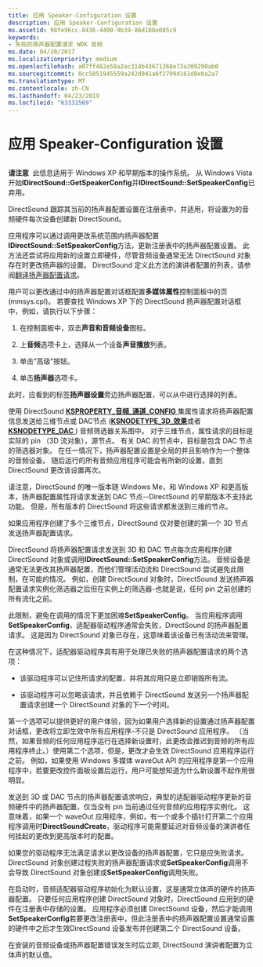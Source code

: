 ```yaml
---
title: 应用 Speaker-Configuration 设置
description: 应用 Speaker-Configuration 设置
ms.assetid: 98fe96cc-8436-4400-9b39-86d188e085c9
keywords:
- 失败的扬声器配置请求 WDK 音频
ms.date: 04/20/2017
ms.localizationpriority: medium
ms.openlocfilehash: a07ff462e58a2ac314b43671368e73a309290ab0
ms.sourcegitcommit: 0cc5051945559a242d941a6f2799d161d8eba2a7
ms.translationtype: MT
ms.contentlocale: zh-CN
ms.lasthandoff: 04/23/2019
ms.locfileid: "63331569"
---
```

# <a name="applying-speaker-configuration-settings"></a>应用 Speaker-Configuration 设置


## <span id="applying_speaker_configuration_settings"></span><span id="APPLYING_SPEAKER_CONFIGURATION_SETTINGS"></span>


**请注意**  此信息适用于 Windows XP 和早期版本的操作系统。 从 Windows Vista 开始**IDirectSound::GetSpeakerConfig**并**IDirectSound::SetSpeakerConfig**已弃用。

 

DirectSound 跟踪其当前的扬声器配置设置在注册表中，并适用，将设置为的音频硬件每次设备创建新 DirectSound。

应用程序可以通过调用更改系统范围内扬声器配置**IDirectSound::SetSpeakerConfig**方法，更新注册表中的扬声器配置设置。 此方法还尝试将应用新的设置立即硬件，尽管音频设备通常无法 DirectSound 对象存在时更改扬声器的设置。 DirectSound 定义此方法的演讲者配置的列表，请参阅[翻译扬声器配置请求](translating-speaker-configuration-requests.md)。

用户可以更改通过中的扬声器配置对话框配置**多媒体属性**控制面板中的页 (mmsys.cpl)。 若要查找 Windows XP 下的 DirectSound 扬声器配置对话框中，例如，请执行以下步骤：

1.  在控制面板中，双击**声音和音频设备**图标。

2.  上**音频**选项卡上，选择从一个设备**声音播放**列表。

3.  单击“高级”按钮。

4.  单击**扬声器**选项卡。

此时，应看到的标签**扬声器设置**旁边扬声器配置，可以从中进行选择的列表。

使用 DirectSound [ **KSPROPERTY\_音频\_通道\_CONFIG** ](https://msdn.microsoft.com/library/windows/hardware/ff537250)集属性请求将扬声器配置信息发送给三维节点或 DAC节点 ([**KSNODETYPE\_3D\_效果**](https://msdn.microsoft.com/library/windows/hardware/ff537148)或者[ **KSNODETYPE\_DAC** ](https://msdn.microsoft.com/library/windows/hardware/ff537158)) 音频筛选器关系图中。 对于三维节点，属性请求的目标是实际的 pin （3D 流对象），源节点。 有关 DAC 的节点中，目标是包含 DAC 节点的筛选器对象。 在任一情况下，扬声器配置设置是全局的并且影响作为一个整体的音频设备。 随后运行的所有音频应用程序可能会有所新的设置，直到 DirectSound 更改该设置再次。

请注意，DirectSound 的唯一版本随 Windows Me，和 Windows XP 和更高版本，扬声器配置属性将请求发送到 DAC 节点--DirectSound 的早期版本不支持此功能。 但是，所有版本的 DirectSound 将这些请求都发送到三维的节点。

如果应用程序创建了多个三维节点，DirectSound 仅对要创建的第一个 3D 节点发送扬声器配置请求。

DirectSound 将扬声器配置请求发送到 3D 和 DAC 节点每次应用程序创建 DirectSound 对象或调用**IDirectSound::SetSpeakerConfig**方法。 音频设备是通常无法更改其扬声器配置，而他们管理活动流和 DirectSound 尝试避免此限制，在可能的情况。 例如，创建 DirectSound 对象时，DirectSound 发送扬声器配置请求实例化筛选器之后但在实例上的筛选器-也就是说，任何 pin 之前创建的所有流化之前。

此限制，避免在调用的情况下更加困难**SetSpeakerConfig**。 当应用程序调用**SetSpeakerConfig**，适配器驱动程序通常会失败，DirectSound 的扬声器配置请求。 这是因为 DirectSound 对象已存在，这意味着该设备已有活动流来管理。

在这种情况下，适配器驱动程序具有用于处理已失败的扬声器配置请求的两个选项：

-   该驱动程序可以记住所请求的配置，并将其应用只是立即销毁所有流。

-   该驱动程序可以忽略该请求，并且依赖于 DirectSound 发送另一个扬声器配置请求创建一个 DirectSound 对象的下一个时间。

第一个选项可以提供更好的用户体验，因为如果用户选择新的设置通过扬声器配置对话框，更改将立即生效中所有应用程序-不只是 DirectSound 应用程序。 （当然，如果音频的任何应用程序运行在选择新设置时，此更改会推迟到音频的所有应用程序终止。）使用第二个选项，但是，更改才会生效 DirectSound 应用程序运行之前。 例如，如果使用 Windows 多媒体 waveOut API 的应用程序是第一个应用程序中，若要更改控件面板设置后运行，用户可能想知道为什么新设置不起作用很明显。

发送到 3D 或 DAC 节点的扬声器配置请求响应，典型的适配器驱动程序更新的音频硬件中的扬声器配置，仅当没有 pin 当前通过任何音频的应用程序实例化。 这意味着，如果一个 waveOut 应用程序，例如，有一个或多个插针打开第二个应用程序调用时**DirectSoundCreate**，驱动程序可能需要延迟对音频设备的演讲者任何挂起的更改到更高版本时的配置。

如果您的驱动程序无法满足请求以更改设备的扬声器配置，它只是应失败请求。 DirectSound 对象创建过程失败的扬声器配置请求或**SetSpeakerConfig**调用不会导致 DirectSound 对象创建或**SetSpeakerConfig**调用失败。

在启动时，音频适配器驱动程序初始化为默认设置，这是通常立体声的硬件的扬声器配置。 只要任何应用程序创建 DirectSound 对象时，DirectSound 应用到的硬件在注册表中存储的设置。 应用程序必须创建 DirectSound 设备，然后才能调用**SetSpeakerConfig**若要更改注册表中，但此注册表中的扬声器配置设置通常设置的硬件中之后才生效DirectSound 设备发布并创建第二个 DirectSound 设备。

在安装的音频设备或扬声器配置错误发生时后立即, DirectSound 演讲者配置为立体声的默认值。

 

 




